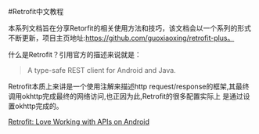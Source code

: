 
#Retrofit中文教程

本系列文档旨在分享Retorfit的相关使用方法和技巧，该文档会以一个系列的形式不断更新，项目主页地址:https://github.com/guoxiaoxing/retrofit-plus。

什么是Retrofit？引用官方的描述来说就是：

>A type-safe REST client for Android and Java.

Retrofit本质上来讲是一个使用注解来描述http request/response的框架,其最终调用okhttp完成最终的网络访问,也正因为此,Retrofit的很多配置实际上
是通过设置okhttp完成的。

[Retrofit: Love Working with APIs on Android](https://futurestud.io/blog/retrofit-getting-started-and-android-client#)
